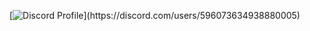 [![Discord Profile](https://lanyard-profile-readme.vercel.app/api/596073634938880005?theme=light&bg=edebec&animated=false&hideDiscrim=true&borderRadius=30px&idleMessage=Probably%20doing%20something%20else...)](https://discord.com/users/596073634938880005)

